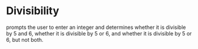 # Divisibility
prompts the user to enter  an integer and determines whether it is divisible by 5 and 6, whether it is divisible  by 5 or 6, and whether it is divisible by 5 or 6, but not both.
